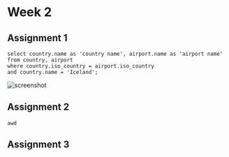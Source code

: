 # Week 2

## Assignment 1
`select country.name as 'country name', airport.name as 'airport name' from country, airport` <br>
`where country.iso_country = airport.iso_country` <br>
`and country.name = 'Iceland';`

![screenshot]()

## Assignment 2
`awd`



## Assignment 3
